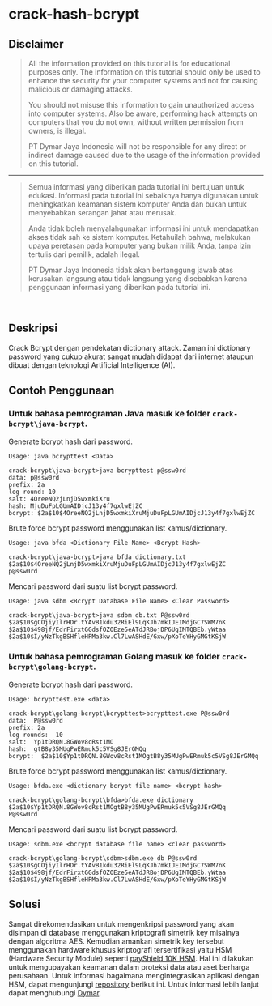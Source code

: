 # crack-hash-bcrypt

## Disclaimer

>All the information provided on this tutorial is for educational purposes only. The information on this tutorial should only be used to enhance the security for your computer systems and not for causing malicious or damaging attacks.
>
>You should not misuse this information to gain unauthorized access into computer systems. Also be aware, performing hack attempts on computers that you do not own, without written permission from owners, is illegal.
>
>PT Dymar Jaya Indonesia will not be responsible for any direct or indirect damage caused due to the usage of the information provided on this tutorial.
---
>Semua informasi yang diberikan pada tutorial ini bertujuan untuk edukasi. Informasi pada tutorial ini sebaiknya hanya digunakan untuk meningkatkan keamanan sistem komputer Anda dan bukan untuk menyebabkan serangan jahat atau merusak.
>
>Anda tidak boleh menyalahgunakan informasi ini untuk mendapatkan akses tidak sah ke sistem komputer. Ketahuilah bahwa, melakukan upaya peretasan pada komputer yang bukan milik Anda, tanpa izin tertulis dari pemilik, adalah ilegal.
>
>PT Dymar Jaya Indonesia tidak akan bertanggung jawab atas kerusakan langsung atau tidak langsung yang disebabkan karena penggunaan informasi yang diberikan pada tutorial ini.
<br>

## Deskripsi
Crack Bcrypt dengan pendekatan dictionary attack. Zaman ini dictionary password yang cukup akurat sangat mudah didapat dari internet ataupun dibuat dengan teknologi Artificial Intelligence (AI).
<br>

## Contoh Penggunaan

### Untuk bahasa pemrograman Java masuk ke folder `crack-bcrypt\java-bcrypt`.

Generate bcrypt hash dari password.
```
Usage: java bcrypttest <Data>

crack-bcrypt\java-bcrypt>java bcrypttest p@ssw0rd
data: p@ssw0rd
prefix: 2a
log round: 10
salt: 4OreeNQ2jLnjD5wxmkiXru
hash: MjuDuFpLGUmAIDjcJ13y4f7gxlwEjZC
bcrypt: $2a$10$4OreeNQ2jLnjD5wxmkiXruMjuDuFpLGUmAIDjcJ13y4f7gxlwEjZC
```

Brute force bcrypt password menggunakan list kamus/dictionary.
```
Usage: java bfda <Dictionary File Name> <Bcrypt Hash>

crack-bcrypt\java-bcrypt>java bfda dictionary.txt $2a$10$4OreeNQ2jLnjD5wxmkiXruMjuDuFpLGUmAIDjcJ13y4f7gxlwEjZC
p@ssw0rd
```

Mencari password dari suatu list bcrypt password.
```
Usage: java sdbm <Bcrypt Database File Name> <Clear Password>

crack-bcrypt\java-bcrypt>java sdbm db.txt P@ssw0rd
$2a$10$gCOjiyIlrHDr.tYAvB1kdu32RiEl9LqKJh7mkIJEIMdjGC7SWM7nK
$2a$10$498jf/EdrFirxtGGdsfOZOEze5eATdJRBojDP6UgIMTQBEb.yWtaa
$2a$10$I/yNzTkgBSHfleHPMa3kw.Cl7LwASHdE/Gxw/pXoTeYHyGMGtKSjW
```

### Untuk bahasa pemrograman Golang masuk ke folder `crack-bcrypt\golang-bcrypt`.

Generate bcrypt hash dari password.
```
Usage: bcrypttest.exe <data>

crack-bcrypt\golang-bcrypt\bcrypttest>bcrypttest.exe P@ssw0rd
data:  P@ssw0rd
prefix: 2a
log rounds:  10
salt:  Yp1tDRQN.8GWov8cRst1MO
hash:  gtB8y35MUgPwERmuk5c5VSg8JErGMQq
bcrypt:  $2a$10$Yp1tDRQN.8GWov8cRst1MOgtB8y35MUgPwERmuk5c5VSg8JErGMQq
```

Brute force bcrypt password menggunakan list kamus/dictionary.
```
Usage: bfda.exe <dictionary bcrypt file name> <bcrypt hash>

crack-bcrypt\golang-bcrypt\bfda>bfda.exe dictionary $2a$10$Yp1tDRQN.8GWov8cRst1MOgtB8y35MUgPwERmuk5c5VSg8JErGMQq
P@ssw0rd
```

Mencari password dari suatu list bcrypt password.
```
Usage: sdbm.exe <bcrypt database file name> <clear password>

crack-bcrypt\golang-bcrypt\sdbm>sdbm.exe db P@ssw0rd
$2a$10$gCOjiyIlrHDr.tYAvB1kdu32RiEl9LqKJh7mkIJEIMdjGC7SWM7nK
$2a$10$498jf/EdrFirxtGGdsfOZOEze5eATdJRBojDP6UgIMTQBEb.yWtaa
$2a$10$I/yNzTkgBSHfleHPMa3kw.Cl7LwASHdE/Gxw/pXoTeYHyGMGtKSjW
```

## Solusi
Sangat direkomendasikan untuk mengenkripsi password yang akan disimpan di database menggunakan kriptografi simetrik key misalnya dengan algoritma AES. Kemudian amankan simetrik key tersebut menggunakan hardware khusus kriptografi tersertifikasi yaitu HSM (Hardware Security Module) seperti [payShield 10K HSM](https://dymarjaya.co.id/product/payshield-10000/). Hal ini dilakukan untuk mengupayakan keamanan dalam proteksi data atau aset berharga perusahaan.
Untuk informasi bagaimana mengintegrasikan aplikasi dengan HSM, dapat mengunjungi [repository](https://github.com/dymarjaya/payshield-hsm-api) berikut ini. Untuk informasi lebih lanjut dapat menghubungi [Dymar](https://www.dymarjaya.co.id).